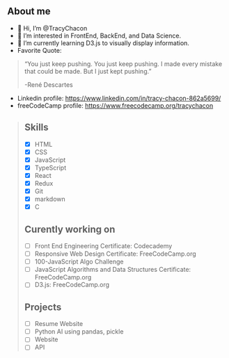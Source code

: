 ## About me
- 👋 Hi, I’m @TracyChacon
- 👀 I’m interested in FrontEnd, BackEnd, and Data Science.
- 🌱 I’m currently learning D3.js to visually display information.
- Favorite Quote: 
> “You just keep pushing. You just keep pushing. I made every mistake that could be made. But I just kept pushing.”
> 
>  -René Descartes
*  Linkedin profile: https://www.linkedin.com/in/tracy-chacon-862a5699/
*  freeCodeCamp profile: https://www.freecodecamp.org/tracychacon


> ## Skills
> - [X] HTML
> - [X] CSS
> - [X] JavaScript
> - [X] TypeScript
> - [X] React
> - [X] Redux
> - [X] Git
> - [X] markdown
> - [X] C
> ## Curently working on
> - [ ] Front End Engineering Certificate: Codecademy
> - [ ] Responsive Web Design Certificate: FreeCodeCamp.org
> - [ ] 100-JavaScript Algo Challenge
> - [ ] JavaScript Algorithms and Data Structures Certificate: FreeCodeCamp.org
> - [ ] D3.js: FreeCodeCamp.org
> ## Projects
> - [ ] Resume Website
> - [ ] Python AI using pandas, pickle
> - [ ] Website
> - [ ] API


